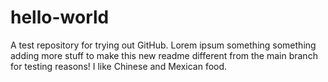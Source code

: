 # hello-world
A test repository for trying out GitHub.
Lorem ipsum something something adding more stuff to make this new readme different from the main branch for testing reasons!
I like Chinese and Mexican food.
